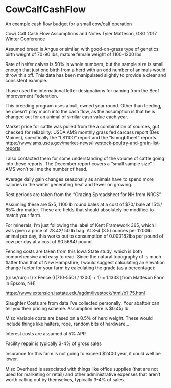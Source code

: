 # CowCalfCashFlow
An example cash flow budget for a small cow/calf operation 

Cow/ Calf Cash Flow Assumptions and Notes
Tyler Matteson, GSG 2017 Winter Conference
 
Assumed breed is Angus or similar, with good-on-grass type of genetics: birth weight of 70-90 lbs, mature female weight of 1100-1200 lbs
 
Rate of heifer calves is 50% in whole numbers, but the sample size is small enough that just one birth from a herd with an odd number of animals would throw this off. This data has been manipulated slightly to provide a clear and consistent example.
 
I have used the international letter designations for naming from the Beef Improvement Federation.
 
This breeding program uses a bull, owned year round. Other than feeding, he doesn’t play much into the cash flow, as the assumption is that he is changed out for an animal of similar cash value each year.  
 
Market price for cattle was pulled from the a combination of sources, gut checked for reliability:
USDA AMS monthly grass fed carcass report (Des Moines), specifically the “LS1100” report and the “lsmngbfbeef” reports.
https://www.ams.usda.gov/market-news/livestock-poultry-and-grain-list-reports
 
I also contacted them for some understanding of the volume of cattle going into these reports. The December report covers a “small sample size” - AMS won’t tell me the number of head. 
 
Average daily gain changes seasonally as animals have to spend more calories in the winter generating heat and fewer on growing. 
 
Rest periods are taken from the “Grazing Spreadsheet for NH from NRCS” 
 
Assuming these are 5x5, 1100 lb round bales at a cost of $70/ bale at 15%/ 85% dry matter. These are fields that should absolutely be modified to match your farm. 
 
For minerals, I’m just following the label of Kent Framework 365, which I was given a price of 28.42/ 50 lb bag. At 3-4 (3.5) ounces per 1200lb animal per day, this works out to consumption of 0.000182lbs per pound of cow per day at a cost of $0.5684/ pound.
 
Fencing costs are taken from this Iowa State study, which is both comprehensive and easy to read. Since the natural topography of is much flatter than that of New Hampshire, I would suggest calculating an elevation change factor for your farm by calculating the grade (as a percentage):
 
((rise/run)+1) x Fence		(((710-550) / 1200) + 1) = 1.1333 [from Matteson Farm in Epsom, NH]
 
https://www.extension.iastate.edu/agdm/livestock/html/b1-75.html
 
Slaughter Costs are from data I’ve collected personally. Your abattoir can tell you their pricing scheme. Assumption here is $0.45/ lb.
 
Misc Variable costs are based on a 0.5% of herd weight. These would include things like halters, rope, random bits of hardware…
 
Interest costs are assumed at 5% APR
 
Facility repair is typically 3-4% of gross sales
 
Insurance for this farm is not going to exceed $2400 year, it could well be lower.
 
Misc Overhead is associated with things like office supplies (that are not used for marketing or retail) and other administrative expenses that aren’t worth calling out by themselves, typically 3-4% of sales.
